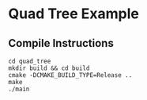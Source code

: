 # Quad Tree Example

## Compile Instructions

```shell
cd quad_tree
mkdir build && cd build
cmake -DCMAKE_BUILD_TYPE=Release ..
make
./main
```
